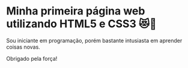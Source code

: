 # Minha primeira página web utilizando HTML5 e CSS3 :heart_eyes_cat::rainbow:

Sou iniciante em programação, porém bastante intusiasta em aprender coisas novas.

Obrigado pela força!



